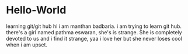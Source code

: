# Hello-World
learning git/git hub
hi i am manthan badbaria. i am trying to learn git hub.
there's a girl named pathma eswaran, she's is strange. She is completely devoted to us and i find it strange, yaa i love her but she never loses cool when i am upset. 
